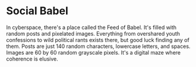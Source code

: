 # Social Babel
In cyberspace, there's a place called the Feed of Babel. It's filled with random posts and pixelated images. Everything from overshared youth confessions to wild political rants exists there, but good luck finding any of them. Posts are just 140 random characters, lowercase letters, and spaces. Images are 60 by 60 random grayscale pixels. It's a digital maze where coherence is elusive.
